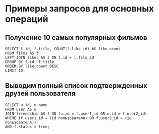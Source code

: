 # Примеры запросов для основных операций
## Получение 10 самых популярных фильмов
```	
SELECT f.id, f.title, COUNT(l.like_id) AS like_count
FROM films AS f
LEFT JOIN likes AS l ON f.id = l.film_id
GROUP BY f.id, f.title
ORDER BY like_count DESC
LIMIT 10;
```

## Выводим полный список подтвержденных друзей пользователя
```
SELECT u.id, u.name
FROM user AS u
JOIN friendship AS f ON (u.id = f.user1_id OR u.id = f.user2_id)
WHERE (f.user1_id = (id пользователя) OR f.user2_id = (id пользователя))
AND f.status = true;
```
